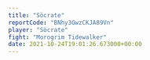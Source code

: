 ```yaml
---
title: "Söcrate"
reportCode: "BNhy3GwzCKJA89Vn"
player: "Söcrate"
fight: "Morogrim Tidewalker"
date: 2021-10-24T19:01:26.673000+00:00
---
```

